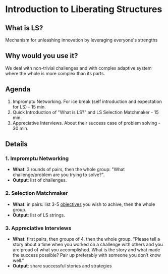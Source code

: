 # Introduction to Liberating Structures

## What is LS?
Mechanism for unleashing innovation by leveraging everyone's strengths

## Why would you use it?
We deal with non-trivial challenges and with complex adaptive system where the whole is more complex than its parts.

## Agenda
1. Impromptu Networking. For ice break (self introduction and expectation for LS) - 15 min.
2. Quick Introduction of "What is LS?" and LS Selection Matchmaker  - 15 min.
3. Appreciative Interviews. About their success case of problem solving - 30 min.

## Details
### 1. Impromptu Networking
* **What**: 3 rounds of pairs, then the whole group: "What challenge/problem are you trying to solve?".
* **Output**: list of challenges.

### 2. Selection Matchmaker
* **What**: in pairs: list 3-5 [objectives](http://static1.1.sqspcdn.com/static/f/1272828/26815329/1453767966000/LS+Selection+Matchmaker+v+9.pdf?token=1kNYM%2BJPKnxsnY6gKnG4x21HHZU%3D) you wish to achive, then the whole group.
* **Output**: list of LS strings.

### 3. Appreciative Interviews
* **What**: first pairs, then groups of 4, then the whole group. "Please tell a story about a time when you worked on a challenge with others and you are proud of what you accomplished. What is the story and what made the success possible? Pair up preferably with someone you don’t know well."
* **Output**: share successful stories and strategies

